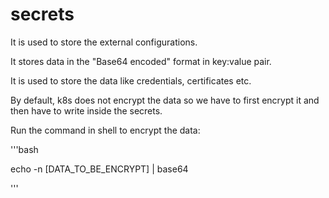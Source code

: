 # secrets

It is used to store the external configurations.

It stores data in the "Base64 encoded" format in key:value pair.

It is used to store the data like credentials, certificates etc.

By default, k8s does not encrypt the data so we have to first encrypt it and then have to write inside the secrets.

Run the command in shell to encrypt the data:

'''bash

echo -n [DATA_TO_BE_ENCRYPT] | base64

'''
